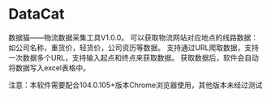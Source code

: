 # DataCat
数据猫——物流数据采集工具V1.0.0。
可以获取物流网站对应地点的线路数据：如公司名称，重货价，轻货价，公司资历等数据。
支持通过URL爬取数据，支持一次数据多个URL，支持输入起点和终点来获取数据。
获取数据后，软件会自动将数据写入excel表格中。

注意：本软件需要配合104.0.105+版本Chrome浏览器使用，其他版本未经过测试
